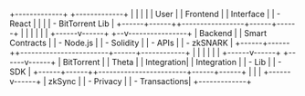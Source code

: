 +-------------+                  +-------------+
|             |                  |             |
|  User       |                  |  Frontend   |
| Interface   |                  |  - React    |
|             |                  |  - BitTorrent Lib  |
+------+------++-----------------+------+------+
       |                                  |
       |                                  |
       |                                  |
+------v------+                         +--v----------------+
|   Backend   |                         |   Smart Contracts |
| - Node.js   |                         |  - Solidity       |
| - APIs      |                         |  - zkSNARK        |
+------+------++------------------------+------+------------+
       |                                     |
       |                                     |
       |                                     |
+------v------+                         +------v------+
|  BitTorrent |                         |  Theta      |
|  Integration|                         | Integration |
|  - Lib      |                         |  - SDK      |
+------+------++------------------------+------+------+
       |
       |
       |
+------v------+
|    zkSync    |
| - Privacy    |
| - Transactions|
+-------------+
